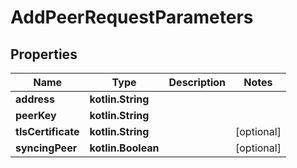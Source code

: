 
# AddPeerRequestParameters

## Properties
Name | Type | Description | Notes
------------ | ------------- | ------------- | -------------
**address** | **kotlin.String** |  | 
**peerKey** | **kotlin.String** |  | 
**tlsCertificate** | **kotlin.String** |  |  [optional]
**syncingPeer** | **kotlin.Boolean** |  |  [optional]



